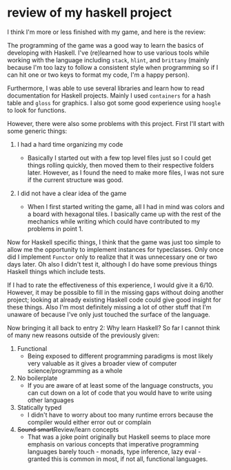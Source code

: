 # review of my haskell project

I think I'm more or less finished with my game, and here is the review:

The programming of the game was a good way to learn the basics of developing with
Haskell. I've (re)learned how to use various tools while working with the language
including `stack`, `hlint`, and `brittany` (mainly because I'm too lazy to follow
a consistent style when programming so if I can hit one or two keys to format my
code, I'm a happy person).

Furthermore, I was able to use several libraries and learn how to read documentation
for Haskell projects. Mainly I used `containers` for a hash table and `gloss` for
graphics. I also got some good experience using `hoogle` to look for functions.

However, there were also some problems with this project. First I'll start with
some generic things:

1. I had a hard time organizing my code
    - Basically I started out with a few top level files just so I could get things
    rolling quickly, then moved them to their respective folders later. However,
    as I found the need to make more files, I was not sure if the current structure
    was good.

2. I did not have a clear idea of the game
    - When I first started writing the game, all I had in mind was colors and a
    board with hexagonal tiles. I basically came up with the rest of the mechanics
    while writing which could have contributed to my problems in point 1.

Now for Haskell specific things, I think that the game was just too simple to allow
me the opportunity to implement instances for typeclasses. Only once did I implement
`Functor` only to realize that it was unnecessary one or two days later. Oh also
I didn't test it, although I do have some previous things Haskell things which include
tests.

If I had to rate the effectiveness of this experience, I would give it a 6/10.
However, it may be possible to fill in the missing gaps without doing another project;
looking at already existing Haskell code could give good insight for these things.
Also I'm most definitely missing a lot of other stuff that I'm unaware of because
I've only just touched the surface of the language.

Now bringing it all back to entry 2: Why learn Haskell? So far I cannot think of
many new reasons outside of the previously given:

1. Functional
    - Being exposed to different programming paradigms is most likely very valuable
    as it gives a broader view of computer science/programming as a whole
2. No boilerplate
    - If you are aware of at least some of the language constructs, you can cut down
    on a lot of code that you would have to write using other languages
3. Statically typed
    - I didn't have to worry about too many runtime errors because the compiler would
    either error out or complain
4. ~~Sound smart~~Review/learn concepts
    - That was a joke point originally but Haskell seems to place more emphasis on
    various concepts that imperative programming languages barely touch - monads,
    type inference, lazy eval - granted this is common in most, if not all,
    functional languages.
